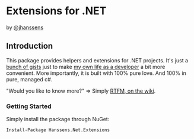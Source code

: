 # Extensions for .NET
by [@jhanssens](https://twitter.com/jhanssens)

## Introduction
This package provides helpers and extensions for .NET projects. It's just a [bunch of gists](https://gist.github.com/hanssens) just to make [my own life as a developer](http://hanssens.com) a bit more convenient. More importantly, it is built with 100% pure love. And 100% in pure, managed c#. 

"Would you like to know more?" => Simply [RTFM, on the wiki](https://github.com/hanssens/extensions/wiki).

### Getting Started

Simply install the package through NuGet:

    Install-Package Hanssens.Net.Extensions

